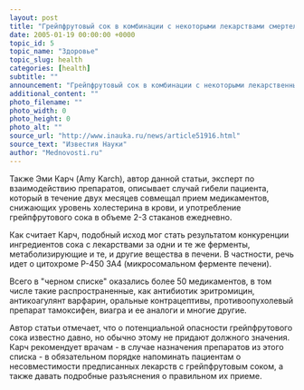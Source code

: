 ```yaml
---
layout: post
title: "Грейпфрутовый сок в комбинации с некоторыми лекарствами смертелен"
date: 2005-01-19 00:00:00 +0000
topic_id: 5
topic_name: "Здоровье"
topic_slug: health
categories: [health]
subtitle: ""
announcement: "Грейпфрутовый сок в комбинации с некоторыми лекарственными препаратами смертельно опасен для человека, сообщает Medical News Today. Специалисты сестринской школы при университете медицинского центра Рочестера (School of Nursing at the University of Rochester Medical Center) опубликовали в декабрьском номере The American Journal of Nursing статью о взаимодействии грейпфрутового сока с наиболее распространенными медикаментами."
additional_content: ""
photo_filename: ""
photo_width: 0
photo_height: 0
photo_alt: ""
source_url: "http://www.inauka.ru/news/article51916.html"
source_text: "Известия Науки"
author: "Mednovosti.ru"
---
```

Также Эми Карч (Amy Karch), автор данной статьи, эксперт по взаимодействию препаратов, описывает случай гибели пациента, который в течение двух месяцев совмещал прием медикаментов, снижающих уровень холестерина в крови, и употребление грейпфрутового сока в объеме 2-3 стаканов ежедневно.

Как считает Карч, подобный исход мог стать результатом конкуренции ингредиентов сока с лекарствами за одни и те же ферменты, метаболизирующие и те, и другие вещества в печени. В частности, речь идет о цитохроме P-450 3A4 (микросомальном ферменте печени).

Всего в "черном списке" оказались более 50 медикаментов, в том числе такие распространенные, как антибиотик эритромицин, антикоагулянт варфарин, оральные контрацептивы, противоопухолевый препарат тамоксифен, виагра и ее аналоги и многие другие.

Автор статьи отмечает, что о потенциальной опасности грейпфрутового сока известно давно, но обычно этому не придают должного значения. Карч рекомендует врачам - в случае назначения препаратов из этого списка - в обязательном порядке напоминать пациентам о несовместимости предписанных лекарств с грейпфрутовым соком, а также давать подробные разъяснения о правильном их приеме.

